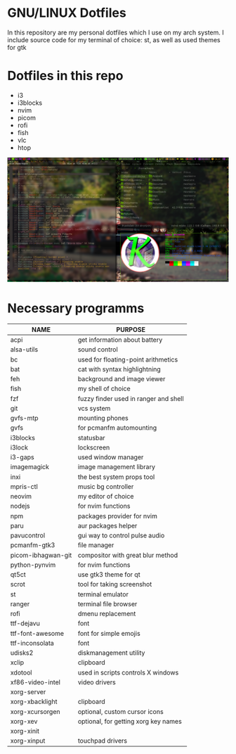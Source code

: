 # GNU/LINUX Dotfiles

In this repository are my personal dotfiles which I use on my arch system.
I include source code for my terminal of choice: st, as well as used themes for gtk

# Dotfiles in this repo
+ i3
+ i3blocks
+ nvim
+ picom
+ rofi
+ fish
+ vlc
+ htop

![screenshot](screenshot.png)

# Necessary programms
| NAME                 | PURPOSE                                 |
|----------------------|-----------------------------------------|
| acpi                 | get information about battery           |
| alsa-utils           | sound control                           |
| bc                   | used for floating-point arithmetics     |
| bat                  | cat with syntax highlightning           |
| feh                  | background and image viewer             |
| fish                 | my shell of choice                      |
| fzf                  | fuzzy finder used in ranger and shell   |
| git                  | vcs system                              |
| gvfs-mtp             | mounting phones                         |
| gvfs                 | for pcmanfm automounting                |
| i3blocks             | statusbar                               |
| i3lock               | lockscreen                              |
| i3-gaps              | used window manager                     |
| imagemagick          | image management library                |
| inxi                 | the best system props tool              |
| mpris-ctl            | music bg controller                     |
| neovim               | my editor of choice                     |
| nodejs               | for nvim functions                      |
| npm                  | packages provider for nvim              |
| paru                 | aur packages helper                     |
| pavucontrol          | gui way to control pulse audio          |
| pcmanfm-gtk3         | file manager                                   |
| picom-ibhagwan-git   | compositor with great blur method         |
| python-pynvim        | for nvim functions                      |
| qt5ct                | use gtk3 theme for qt                   |
| scrot                | tool for taking screenshot              |
| st                   | terminal emulator                       |
| ranger               | terminal file browser                   |
| rofi                 | dmenu replacement                       |
| ttf-dejavu           | font                                    |
| ttf-font-awesome     | font for simple emojis                  |
| ttf-inconsolata      | font                                    |
| udisks2              | diskmanagement utility                  |
| xclip                | clipboard                               |
| xdotool              | used in scripts controls X windows      |
| xf86-video-intel     | video drivers                           |
| xorg-server          |                                         |
| xorg-xbacklight      | clipboard                               |
| xorg-xcursorgen      | optional, custom cursor icons           |
| xorg-xev             | optional, for getting xorg key names    |
| xorg-xinit           |                                         |
| xorg-xinput          | touchpad drivers                        |

